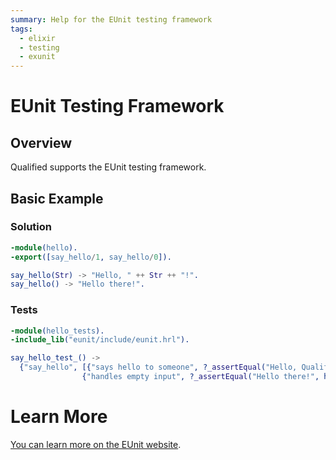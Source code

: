 ```yaml
---
summary: Help for the EUnit testing framework
tags:
  - elixir
  - testing
  - exunit
---
```


# EUnit Testing Framework

## Overview

Qualified supports the EUnit testing framework.

## Basic Example

### Solution

```erlang
-module(hello).
-export([say_hello/1, say_hello/0]).

say_hello(Str) -> "Hello, " ++ Str ++ "!".
say_hello() -> "Hello there!".
```

### Tests

```erlang
-module(hello_tests).
-include_lib("eunit/include/eunit.hrl").

say_hello_test_() ->
  {"say_hello", [{"says hello to someone", ?_assertEqual("Hello, Qualified!", hello:say_hello("Qualified"))},
                {"handles empty input", ?_assertEqual("Hello there!", hello:say_hello())}] }.
```

# Learn More

[You can learn more on the EUnit website](https://erlang.org/doc/man/eunit.html).
